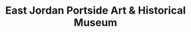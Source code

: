 ---
layout: repo
title: "East Jordan Portside Art & Historical Museum"
id: 4017
permalink: repos/4017/
---
